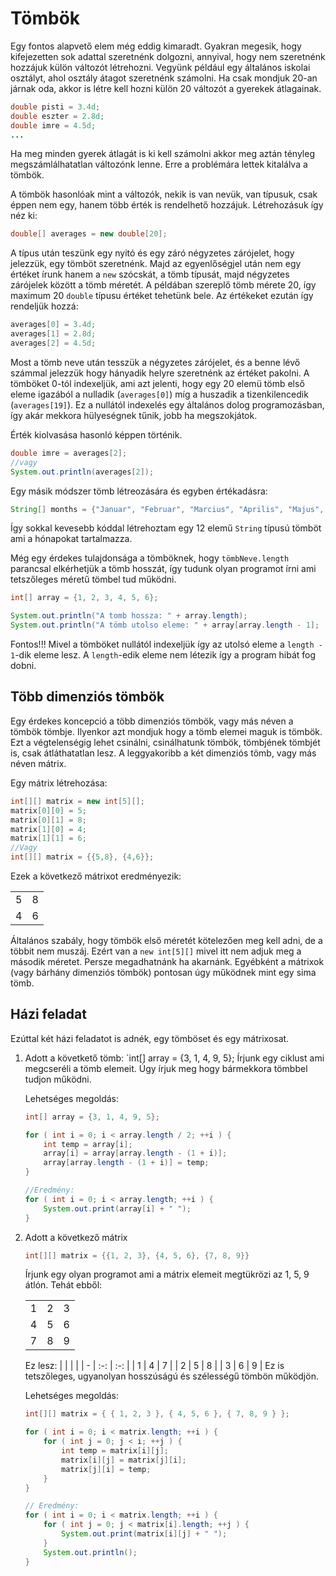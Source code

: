 # Tömbök
Egy fontos alapvető elem még eddig kimaradt. Gyakran megesik, hogy kifejezetten sok adattal szeretnénk dolgozni, annyival, hogy nem szeretnénk hozzájuk külön változót létrehozni. Vegyünk például egy általános iskolai osztályt, ahol osztály átagot szeretnénk számolni. Ha csak mondjuk 20-an járnak oda, akkor is létre kell hozni külön 20 változót a gyerekek átlagainak.
```java
double pisti = 3.4d;
double eszter = 2.8d;
double imre = 4.5d;
...
```
Ha meg minden gyerek átlagát is ki kell számolni akkor meg aztán tényleg megszámlálhatatlan változónk lenne. Erre a problémára lettek kitalálva a tömbök. 

A tömbök hasonlóak mint a változók, nekik is van nevük, van típusuk, csak éppen nem egy, hanem több érték is rendelhető hozzájuk. Létrehozásuk így néz ki:
```java
double[] averages = new double[20];
```
A típus után teszünk egy nyitó és egy záró négyzetes zárójelet, hogy jelezzük, egy tömböt szeretnénk. Majd az egyenlőségjel után nem egy értéket írunk hanem a `new` szócskát, a tömb típusát, majd négyzetes zárójelek között a tömb méretét. A példában szereplő tömb mérete 20, így maximum 20 `double` típusu értéket tehetünk bele. Az értékeket ezután így rendeljük hozzá:
```java
averages[0] = 3.4d;
averages[1] = 2.8d;
averages[2] = 4.5d;
```
Most a tömb neve után tesszük a négyzetes zárójelet, és a benne lévő számmal jelezzük hogy hányadik helyre szeretnénk az értéket pakolni. A tömböket 0-tól indexeljük, ami azt jelenti, hogy egy 20 elemü tömb első eleme igazából a nulladik (`averages[0]`) míg a huszadik a tizenkilencedik (`averages[19]`). Ez a nullától indexelés egy általános dolog programozásban, így akár mekkora hülyeségnek tűnik, jobb ha megszokjátok.

Érték kiolvasása hasonló képpen történik.
```java
double imre = averages[2];
//vagy
System.out.println(averages[2]);
```
Egy másik módszer tömb létreozására és egyben értékadásra:
```java
String[] months = {"Januar", "Februar", "Marcius", "Aprilis", "Majus", "Julius", "Junius", "Augusztus", "Szeptember", "Oktober", "November", "December"};
```
Így sokkal kevesebb kóddal létrehoztam egy 12 elemű `String` típusú tömböt ami a hónapokat tartalmazza.

Még egy érdekes tulajdonsága a tömböknek, hogy `tömbNeve.length` parancsal elkérhetjük a tömb hosszát, így tudunk olyan programot írni ami tetszőleges méretű tömbel tud működni.
```java
int[] array = {1, 2, 3, 4, 5, 6};

System.out.println("A tomb hossza: " + array.length);
System.out.println("A tömb utolso eleme: " + array[array.length - 1];
```
Fontos!!! Mivel a tömböket nullától indexeljük így az utolsó eleme a `length - 1`-dik eleme lesz. A `length`-edik eleme nem létezik így a program hibát fog dobni.

## Több dimenziós tömbök
Egy érdekes koncepció a több dimenziós tömbök, vagy más néven a tömbök tömbje. Ilyenkor azt mondjuk hogy a tömb elemei maguk is tömbök. Ezt a végtelenségig lehet csinálni, csinálhatunk tömbök, tömbjének tömbjét is, csak átláthatatlan lesz. A leggyakoribb a két dimenziós tömb, vagy más néven mátrix.

Egy mátrix létrehozása:
```java
int[][] matrix = new int[5][];
matrix[0][0] = 5;
matrix[0][1] = 8;
matrix[1][0] = 4;
matrix[1][1] = 6;
//Vagy
int[][] matrix = {{5,8}, {4,6}};
```
Ezek a következő mátrixot eredményezik:

| | |
| - | :-: |
| 5 | 8 |
| 4 | 6 |

Általános szabály, hogy tömbök első méretét kötelezően meg kell adni, de a többit nem muszáj. Ezért van a `new int[5][]` mivel itt nem adjuk meg a második méretet. Persze megadhatnánk ha akarnánk. Egyébként a mátrixok (vagy bárhány dimenziós tömbök) pontosan úgy működnek mint egy sima tömb.

## Házi feladat
Ezúttal két házi feladatot is adnék, egy tömböset és egy mátrixosat.

1. Adott a követkető tömb: `int[] array = {3, 1, 4, 9, 5};
Írjunk egy ciklust ami megcseréli a tömb elemeit. Úgy írjuk meg hogy bármekkora tömbbel tudjon működni.

    Lehetséges megoldás:
    ```java
    int[] array = {3, 1, 4, 9, 5};

    for ( int i = 0; i < array.length / 2; ++i ) {
        int temp = array[i];
        array[i] = array[array.length - (1 + i)];
        array[array.length - (1 + i)] = temp;
    }

    //Eredmény:
    for ( int i = 0; i < array.length; ++i ) {
        System.out.print(array[i] + " ");
    }
    ```

1. Adott a következő mátrix 
    ```java
    int[][] matrix = {{1, 2, 3}, {4, 5, 6}, {7, 8, 9}}
    ```
    Írjunk egy olyan programot ami a mátrix elemeit megtükrözi az 1, 5, 9 átlón.
    Tehát ebből:

    | | | |
    | - | :-: | :-: |
    | 1 | 2 | 3 |
    | 4 | 5 | 6 |
    | 7 | 8 | 9 |
    Ez lesz:
    | | | |
    | - | :-: | :-: |
    | 1 | 4 | 7 |
    | 2 | 5 | 8 |
    | 3 | 6 | 9 |
    Ez is tetszőleges, ugyanolyan hosszúságú és szélességű tömbön működjön.

    Lehetséges megoldás:
    ```java
    int[][] matrix = { { 1, 2, 3 }, { 4, 5, 6 }, { 7, 8, 9 } };

    for ( int i = 0; i < matrix.length; ++i ) {
        for ( int j = 0; j < i; ++j ) {
            int temp = matrix[i][j];
            matrix[i][j] = matrix[j][i];
            matrix[j][i] = temp;
        }
    }

    // Eredmény:
    for ( int i = 0; i < matrix.length; ++i ) {
        for ( int j = 0; j < matrix[i].length; ++j ) {
            System.out.print(matrix[i][j] + " ");
        }
        System.out.println();
    }
    ```